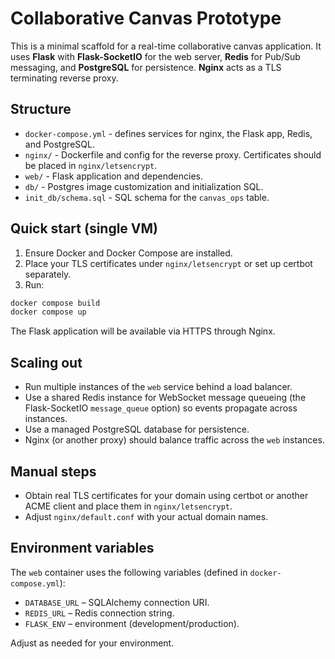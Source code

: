 # Collaborative Canvas Prototype

This is a minimal scaffold for a real-time collaborative canvas application.
It uses **Flask** with **Flask-SocketIO** for the web server, **Redis** for
Pub/Sub messaging, and **PostgreSQL** for persistence. **Nginx** acts as a TLS
terminating reverse proxy.

## Structure

- `docker-compose.yml` - defines services for nginx, the Flask app, Redis, and PostgreSQL.
- `nginx/` - Dockerfile and config for the reverse proxy. Certificates should
  be placed in `nginx/letsencrypt`.
- `web/` - Flask application and dependencies.
- `db/` - Postgres image customization and initialization SQL.
- `init_db/schema.sql` - SQL schema for the `canvas_ops` table.

## Quick start (single VM)

1. Ensure Docker and Docker Compose are installed.
2. Place your TLS certificates under `nginx/letsencrypt` or set up certbot
   separately.
3. Run:

```bash
docker compose build
docker compose up
```

The Flask application will be available via HTTPS through Nginx.

## Scaling out

- Run multiple instances of the `web` service behind a load balancer.
- Use a shared Redis instance for WebSocket message queueing (the Flask-SocketIO
  `message_queue` option) so events propagate across instances.
- Use a managed PostgreSQL database for persistence.
- Nginx (or another proxy) should balance traffic across the `web` instances.

## Manual steps

- Obtain real TLS certificates for your domain using certbot or another ACME
  client and place them in `nginx/letsencrypt`.
- Adjust `nginx/default.conf` with your actual domain names.

## Environment variables

The `web` container uses the following variables (defined in `docker-compose.yml`):

- `DATABASE_URL` – SQLAlchemy connection URI.
- `REDIS_URL` – Redis connection string.
- `FLASK_ENV` – environment (development/production).

Adjust as needed for your environment.
